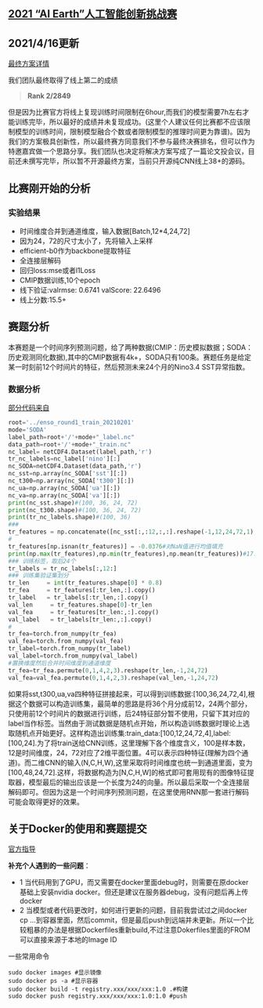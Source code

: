 ## [2021 “AI Earth”人工智能创新挑战赛](https://tianchi.aliyun.com/competition/entrance/531871/introduction)

## 2021/4/16更新
[最终方案详情](https://mp.weixin.qq.com/s/1WcmuUNZWdZ6kHcvCl9qQA) 

我们团队最终取得了线上第二的成绩
> **Rank 2/2849** 

但是因为比赛官方将线上复现训练时间限制在6hour,而我们的模型需要7h左右才能训练完毕，所以最好的成绩并未复现成功。(这里个人建议任何比赛都不应该限制模型的训练时间，限制模型融合个数或者限制模型的推理时间更为靠谱)。因为我们的方案极具创新性，所以最终赛方同意我们不参与最终决赛排名，但可以作为特邀嘉宾做一个思路分享。我们团队也决定将解决方案写成了一篇论文投会议，目前还未撰写完毕，所以暂不开源最终方案，当前只开源纯CNN线上38+的源码。





## 比赛刚开始的分析
### 实验结果
- 时间维度合并到通道维度，输入数据[Batch,12*4,24,72]
- 因为24，72的尺寸太小了，先将输入上采样
- efficient-b0作为backbone提取特征
- 全连接层解码
- 回归loss:mse或者l1Loss
- CMIP数据训练,10个epoch
- 线下验证:valrmse: 0.6741 valScore: 22.6496
- 线上分数:15.5+
## 赛题分析
本赛题是一个时间序列预测问题，给了两种数据(CMIP：历史模拟数据；SODA：历史观测同化数据),其中的CMIP数据有4k+，SODA只有100条。赛题任务是给定某一时刻前12个时间片的特征，然后预测未来24个月的Nino3.4 SST异常指数。
### 数据分析
[部分代码来自](https://mp.weixin.qq.com/s/63LPCHNo4zOA_UGDAc2xUQ)
```python
root='../enso_round1_train_20210201' 
mode='SODA'
label_path=root+'/'+mode+"_label.nc"
data_path=root+'/'+mode+"_train.nc"
nc_label= netCDF4.Dataset(label_path,'r')
tr_nc_labels=nc_label['nino'][:]
nc_SODA=netCDF4.Dataset(data_path,'r') 
nc_sst=np.array(nc_SODA['sst'][:])
nc_t300=np.array(nc_SODA['t300'][:])
nc_ua=np.array(nc_SODA['ua'][:])
nc_va=np.array(nc_SODA['va'][:])
print(nc_sst.shape)#(100, 36, 24, 72)
print(nc_t300.shape)#(100, 36, 24, 72)
print(tr_nc_labels.shape)#(100, 36)
###
tr_features = np.concatenate([nc_sst[:,:12,:,:].reshape(-1,12,24,72,1),nc_t300[:,:12,:,:].reshape(-1,12,24,72,1),nc_ua[:,:12,:,:].reshape(-1,12,24,72,1),nc_va[:,:12,:,:].reshape(-1,12,24,72,1)],axis=-1)
#
tr_features[np.isnan(tr_features)] = -0.0376#对NaN值进行均值填充
print(np.max(tr_features),np.min(tr_features),np.mean(tr_features))#17.425098419189453 -22.261333465576172
### 训练标签，取后24个
tr_labels = tr_nc_labels[:,12:] 
### 训练集验证集划分
tr_len     = int(tr_features.shape[0] * 0.8)
tr_fea     = tr_features[:tr_len,:].copy()
tr_label   = tr_labels[:tr_len,:].copy()
val_len     = tr_features.shape[0]-tr_len
val_fea     = tr_features[tr_len:,:].copy()
val_label   = tr_labels[tr_len:,:].copy()
#
tr_fea=torch.from_numpy(tr_fea)
val_fea=torch.from_numpy(val_fea)
tr_label=torch.from_numpy(tr_label)
val_label=torch.from_numpy(val_label)
#置换维度然后合并时间维度到通道维度
tr_fea=tr_fea.permute(0,1,4,2,3).reshape(tr_len,-1,24,72)
val_fea=val_fea.permute(0,1,4,2,3).reshape(val_len,-1,24,72)

```
如果将sst,t300,ua,va四种特征拼接起来，可以得到训练数据:[100,36,24,72,4],根据这个数据可以构造训练集，最简单的思路是将36个月分成前12，24两个部分，只使用前12个时间片的数据进行训练，后24特征部分暂不使用，只留下其对应的label当作标签。当然由于测试数据是随机点开始，所以构造训练数据时理论上选取随机点开始更好。这样构造出训练集:train_data:[100,12,24,72,4],label:[100,24].为了将train送给CNN训练，这里理解下各个维度含义，100是样本数，12是时间维度，24，72对应了2维平面位置。4可以表示四种特征(理解为四个通道)。而二维CNN的输入(N,C,H,W),这里采取将时间维度也统一到通道里面，变为[100,48,24,72].这样，将数据构造为[N,C,H,W]的格式即可套用现有的图像特征提取器，模型最后的输出应该是一个长度为24的向量。所以最后采取一个全连接层解码即可。但因为这是一个时间序列预测问题，在这里使用RNN那一套进行解码可能会取得更好的效果。

## 关于Docker的使用和赛题提交
[官方指导](https://tianchi.aliyun.com/competition/entrance/231759/tab/174?spm=5176.12586973.0.0.47f85330rU1xcE)

**补充个人遇到的一些问题**：
- 1 当代码用到了GPU，而又需要在docker里面debug时，则需要在原docker基础上安装nvidia docker。但还是建议在服务器debug，没有问题后再上传docker
- 2 当模型或者代码更改时，如何进行更新的问题，目前我尝试过之间docker cp ...到容器里面，然后commit，但是最后push到远端并未更新。所以一个比较粗暴的办法是根据Dockerfiles重新build,不过注意Dokerfiles里面的FROM可以直接来源于本地的Image ID

一些常用命令
```shell
sudo docker images #显示镜像
sudo docker ps -a #显示容器
sudo docker build -t registry.xxx/xxx/xxx:1.0 .#构建
sudo docker push registry.xxx/xxx/xxx:1.0:1.0 #push
```
